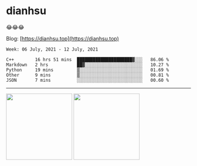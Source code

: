 
# dianhsu

:joy::joy::joy:

Blog: [https://dianhsu.top](https://dianhsu.top)

<!--START_SECTION:waka-->
```text
Week: 06 July, 2021 - 12 July, 2021

C++        16 hrs 51 mins  █████████████████████▓░░░   86.06 % 
Markdown   2 hrs           ██▓░░░░░░░░░░░░░░░░░░░░░░   10.27 % 
Python     19 mins         ▒░░░░░░░░░░░░░░░░░░░░░░░░   01.69 % 
Other      9 mins          ▒░░░░░░░░░░░░░░░░░░░░░░░░   00.81 % 
JSON       7 mins          ░░░░░░░░░░░░░░░░░░░░░░░░░   00.60 % 
```
<!--END_SECTION:waka-->

---


<a href="https://github.com/dianhsu"><img src="https://github-readme-stats.vercel.app/api?username=dianhsu&count_private=true" height="180" /></a> <a href="https://github.com/dianhsu"><img src="https://github-readme-stats.vercel.app/api/top-langs/?username=dianhsu&langs_count=8&hide=html,css&layout=compact" height="180" /></a>

